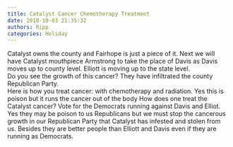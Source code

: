 ```yaml
---
title: Catalyst Cancer Chemotherapy Treatment
date: 2018-10-03 21:35:32
authors: Ripp
categories: Holiday
---
```


 Catalyst owns the county and Fairhope is just a piece of it.
Next we will have Catalyst mouthpiece Armstrong to take the place of Davis as Davis moves up to county level.
Elliott is moving up to the state level.  
Do you see the growth of this cancer?   They have infiltrated the county Republican Party.  
Here is how you treat cancer:  with chemotherapy and radiation.  Yes this is poison but it runs the cancer out of the body
How does one treat the Catalyst cancer?   Vote for the Democrats running against Davis and Elliot.   Yes they may be poison to us Republicans but we must stop the cancerous growth in our Republican Party that Catalyst has infested and stolen from us.
Besides they are  better people than Elliott and Davis even if they are running as Democrats.